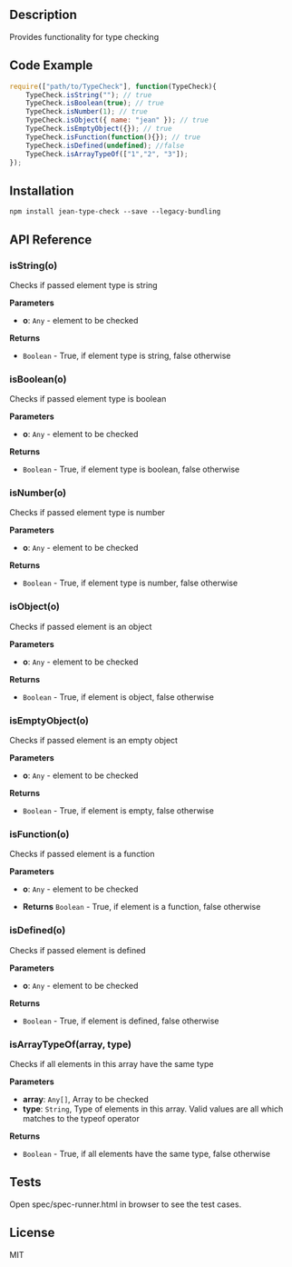 ## Description

Provides functionality for type checking 

## Code Example

```javascript
require(["path/to/TypeCheck"], function(TypeCheck){
    TypeCheck.isString(""); // true
    TypeCheck.isBoolean(true); // true
    TypeCheck.isNumber(1); // true
    TypeCheck.isObject({ name: "jean" }); // true
    TypeCheck.isEmptyObject({}); // true
    TypeCheck.isFunction(function(){}); // true
    TypeCheck.isDefined(undefined); //false
    TypeCheck.isArrayTypeOf(["1","2", "3"]);
});
```

## Installation

`npm install jean-type-check --save --legacy-bundling`

## API Reference

### isString(o) 

Checks if passed element type is string

**Parameters**
 - **o**: `Any` - element to be checked

**Returns**
- `Boolean` - True, if element type is string, false otherwise


### isBoolean(o) 

Checks if passed element type is boolean

**Parameters**
- **o**: `Any` - element to be checked

**Returns**
- `Boolean` - True, if element type is boolean, false otherwise


### isNumber(o) 

Checks if passed element type is number

**Parameters**
- **o**: `Any` - element to be checked

**Returns**
-  `Boolean` - True, if element type is number, false otherwise


### isObject(o) 

Checks if passed element is an object

**Parameters**
- **o**: `Any` - element to be checked

**Returns**
 - `Boolean` - True, if element is object, false otherwise


### isEmptyObject(o) 

Checks if passed element is an empty object

**Parameters**
- **o**: `Any` - element to be checked

**Returns** 
- `Boolean` - True, if element is empty, false otherwise


### isFunction(o) 

Checks if passed element is a function

**Parameters**
- **o**: `Any` - element to be checked

- **Returns** `Boolean` - True, if element is a function, false otherwise


### isDefined(o) 

Checks if passed element is defined

**Parameters**
- **o**: `Any` - element to be checked

**Returns**
- `Boolean` - True, if element is defined, false otherwise


### isArrayTypeOf(array, type) 

Checks if all elements in this array have the same type

**Parameters**
- **array**: `Any[]`, Array to be checked
- **type**: `String`, Type of elements in this array. Valid values are all which matches 
                       to the typeof operator

**Returns**
- `Boolean` -  True, if all elements have the same type, false otherwise

## Tests

Open spec/spec-runner.html in browser to see the test cases.

## License

MIT